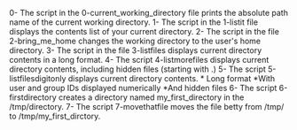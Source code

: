 0- The script in the 0-current_working_directory file prints the absolute path name of the current working directory.
1- The script in the 1-listit file displays the contents list of your current directory.
2- The script in the file 2-bring_me_home changes the working directory to the user's home directory.
3- The script in the file 3-listfiles displays current directory contents in a long format.
4- The script 4-listmorefiles displays current directory contents, including hidden files (starting with .)
5- The script 5-listfilesdigitonly displays current directory contents.
	* Long format
	*With user and group IDs displayed numerically
	*And hidden files
6- The script 6-firstdirectory creates a directory named my_first_directory in the /tmp/directory.
7- The script 7-movethatfile moves the file betty from /tmp/ to /tmp/my_first_dirctory.
